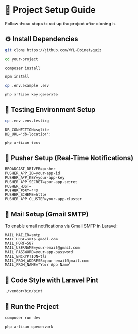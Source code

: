 # 🚀 Project Setup Guide

Follow these steps to set up the project after cloning it.

## ⚙️ Install Dependencies

```bash
git clone https://github.com/WYL-Doinet/quiz

cd your-project

composer install

npm install

cp .env.example .env

php artisan key:generate

```

## 🧪 Testing Environment Setup

```bash
cp .env .env.testing
```

```env
DB_CONNECTION=sqlite
DB_URL='db-location':
```

```bash
php artisan test
```

## 📡 Pusher Setup (Real-Time Notifications)

```env
BROADCAST_DRIVER=pusher
PUSHER_APP_ID=your-app-id
PUSHER_APP_KEY=your-app-key
PUSHER_APP_SECRET=your-app-secret
PUSHER_HOST=
PUSHER_PORT=443
PUSHER_SCHEME=https
PUSHER_APP_CLUSTER=your-app-cluster
```

## 📧 Mail Setup (Gmail SMTP)

To enable email notifications via Gmail SMTP in Laravel:

```env
MAIL_MAILER=smtp
MAIL_HOST=smtp.gmail.com
MAIL_PORT=587
MAIL_USERNAME=your-email@gmail.com
MAIL_PASSWORD=your-app-password
MAIL_ENCRYPTION=tls
MAIL_FROM_ADDRESS=your-email@gmail.com
MAIL_FROM_NAME="Your App Name"
```

## 🧼 Code Style with Laravel Pint

```bash
./vendor/bin/pint
```

## 🚀 Run the Project

```bash
composer run dev

php artisan queue:work

```
